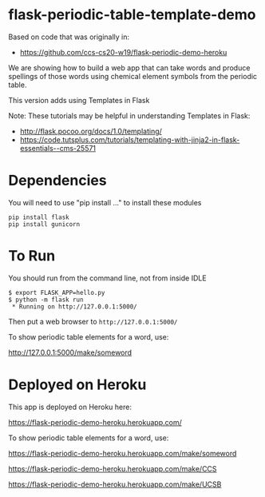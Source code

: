 # flask-periodic-table-template-demo

Based on code that was originally in:

* <https://github.com/ccs-cs20-w19/flask-periodic-demo-heroku>

We are showing how to build a web app that can take words and produce spellings of those words using chemical element symbols from the periodic table.

This version adds using Templates in Flask

Note: These tutorials may be helpful in understanding Templates in Flask:
* <http://flask.pocoo.org/docs/1.0/templating/>
* <https://code.tutsplus.com/tutorials/templating-with-jinja2-in-flask-essentials--cms-25571>

# Dependencies

You will need to use "pip install ..." to install these modules

```
pip install flask
pip install gunicorn
```

# To Run

You should run from the command line, not from inside IDLE

```
$ export FLASK_APP=hello.py
$ python -m flask run
 * Running on http://127.0.0.1:5000/
```

Then put a web browser to `http://127.0.0.1:5000/`

To show periodic table elements for a word, use:

  http://127.0.0.1:5000/make/someword

# Deployed on Heroku

This app is deployed on Heroku here:

https://flask-periodic-demo-heroku.herokuapp.com/

To show periodic table elements for a word, use:

https://flask-periodic-demo-heroku.herokuapp.com/make/someword


https://flask-periodic-demo-heroku.herokuapp.com/make/CCS

https://flask-periodic-demo-heroku.herokuapp.com/make/UCSB
